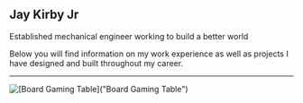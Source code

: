## Jay Kirby Jr

Established mechanical engineer working to build a better world

Below you will find information on my work experience as well as projects I have designed and built throughout my career.


***

![[Board Gaming Table]("Board Gaming Table")](https://i.imgur.com/aDYCV4U.png)


